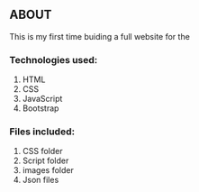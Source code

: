 ## ABOUT
This is my first time buiding a full website for the 
### Technologies used:
1. HTML
2. CSS
3. JavaScript
4. Bootstrap
### Files included:
1. CSS folder
2. Script folder
3. images folder
4. Json files

